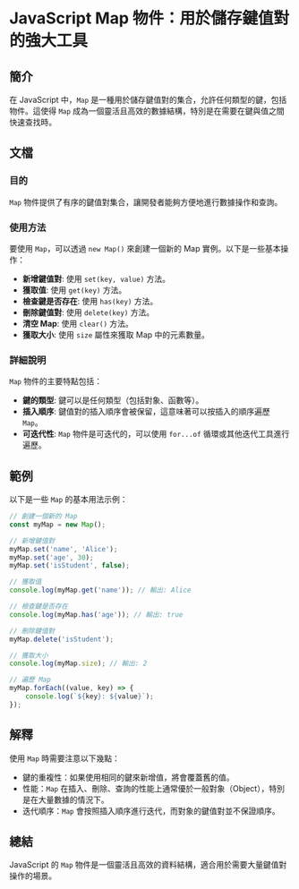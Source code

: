 <!--
Meta Description: # JavaScript Map 物件：用於儲存鍵值對的強大工具 ## 簡介 在 JavaScript 中，`Map` 是一種用於儲存鍵值對的集合，允許任何類型的鍵，包括物件。這使得 `Map` 成為一個靈活且高效的數據結構，特別是在需要在鍵與值之間快速查找時。 ## 文檔 ### 目的 `Map`...
Meta Keywords: map, mymap, key, javascript, set
-->

# JavaScript Map 物件：用於儲存鍵值對的強大工具

## 簡介
在 JavaScript 中，`Map` 是一種用於儲存鍵值對的集合，允許任何類型的鍵，包括物件。這使得 `Map` 成為一個靈活且高效的數據結構，特別是在需要在鍵與值之間快速查找時。

## 文檔
### 目的
`Map` 物件提供了有序的鍵值對集合，讓開發者能夠方便地進行數據操作和查詢。

### 使用方法
要使用 `Map`，可以透過 `new Map()` 來創建一個新的 Map 實例。以下是一些基本操作：
- **新增鍵值對**: 使用 `set(key, value)` 方法。
- **獲取值**: 使用 `get(key)` 方法。
- **檢查鍵是否存在**: 使用 `has(key)` 方法。
- **刪除鍵值對**: 使用 `delete(key)` 方法。
- **清空 Map**: 使用 `clear()` 方法。
- **獲取大小**: 使用 `size` 屬性來獲取 Map 中的元素數量。

### 詳細說明
`Map` 物件的主要特點包括：
- **鍵的類型**: 鍵可以是任何類型（包括對象、函數等）。
- **插入順序**: 鍵值對的插入順序會被保留，這意味著可以按插入的順序遍歷 `Map`。
- **可迭代性**: `Map` 物件是可迭代的，可以使用 `for...of` 循環或其他迭代工具進行遍歷。

## 範例
以下是一些 `Map` 的基本用法示例：

```javascript
// 創建一個新的 Map
const myMap = new Map();

// 新增鍵值對
myMap.set('name', 'Alice');
myMap.set('age', 30);
myMap.set('isStudent', false);

// 獲取值
console.log(myMap.get('name')); // 輸出: Alice

// 檢查鍵是否存在
console.log(myMap.has('age')); // 輸出: true

// 刪除鍵值對
myMap.delete('isStudent');

// 獲取大小
console.log(myMap.size); // 輸出: 2

// 遍歷 Map
myMap.forEach((value, key) => {
    console.log(`${key}: ${value}`);
});
```

## 解釋
使用 `Map` 時需要注意以下幾點：
- 鍵的重複性：如果使用相同的鍵來新增值，將會覆蓋舊的值。
- 性能：`Map` 在插入、刪除、查詢的性能上通常優於一般對象（Object），特別是在大量數據的情況下。
- 迭代順序：`Map` 會按照插入順序進行迭代，而對象的鍵值對並不保證順序。

## 總結
JavaScript 的 `Map` 物件是一個靈活且高效的資料結構，適合用於需要大量鍵值對操作的場景。